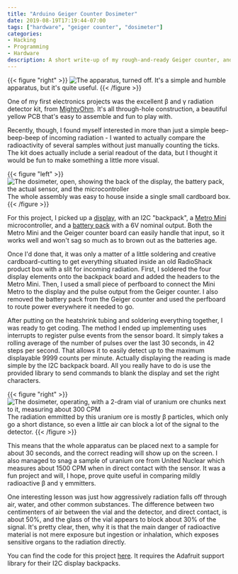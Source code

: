 ```yaml
---
title: "Arduino Geiger Counter Dosimeter"
date: 2019-08-19T17:19:44-07:00
tags: ["hardware", "geiger counter", "dosimeter"]
categories:
- Hacking
- Programming
- Hardware
description: A short write-up of my rough-and-ready Geiger counter, and lessons learned from building and testing it.
---
```


{{< figure "right" >}}
![The apparatus, turned off.](/images/geiger_counter/off_closed.jpg)
It's a simple and humble apparatus, but it's quite useful.
{{< /figure >}}

One of my first electronics projects was the excellent β and γ radiation detector kit,
from [MightyOhm](https://mightyohm.com/blog/products/geiger-counter/). It's all
through-hole construction, a beautiful yellow PCB that's easy to assemble and fun to play
with.

Recently, though, I found myself interested in more than just a simple beep-beep-beep
of incoming radiation - I wanted to actually compare the radioactivity of several samples
without just manually counting the ticks. The kit does actually include a serial readout
of the data, but I thought it would be fun to make something a little more visual.

{{< figure "left" >}}
![The dosimeter, open, showing the back of the display, the battery pack, the actual
sensor, and the microcontroller](/images/geiger_counter/off_open.jpg)
The whole assembly was easy to house inside a single small cardboard box.
{{< /figure >}}

For this project, I picked up a [display](https://www.adafruit.com/product/2159), with
an I2C "backpack", a [Metro Mini](https://www.adafruit.com/product/2590) microcontroller,
and a [battery pack](https://www.adafruit.com/product/830) with a 6V nominal output.
Both the Metro Mini and the Geiger counter board can easily handle that input, so it works
well and won't sag so much as to brown out as the batteries age.

Once I'd done that, it was only a matter of a little soldering and creative cardboard-cutting
to get everything situated inside an old RadioShack product box with a slit for incoming
radiation. First, I soldered the four display elements onto the backpack board and added
the headers to the Metro Mini. Then, I used a small piece of perfboard to connect the
Mini Metro to the display and the pulse output from the Geiger counter. I also removed the
battery pack from the Geiger counter and used the perfboard to route power everywhere it
needed to go.

After putting on the heatshrink tubing and soldering everything together, I was ready to
get coding. The method I ended up implementing uses interrupts to register pulse events
from the sensor board. It simply takes a rolling average of the number of
pulses over the last 30 seconds, in 42 steps per second. That allows it to easily detect
up to the maximum displayable 9999 counts per minute. Actually displaying the reading is
made simple by the I2C backpack board. All you really have to do is use the provided
library to send commands to blank the display and set the right characters.

{{< figure "right" >}}
![The dosimeter, operating, with a 2-dram vial of uranium ore chunks next to it, measuring
about 300 CPM](/images/geiger_counter/operating.jpg)
The radiation emmitted by this uranium ore is mostly β particles,
which only go a short distance, so even a little air can block a lot of the signal to
the detector.
{{< /figure >}}

This means that the whole apparatus can be placed next to a sample for about 30 seconds,
and the correct reading will show up on the screen. I also managed to snag a sample of
uranium ore from United Nuclear which measures about 1500 CPM when in direct contact with
the sensor. It was a fun project and will, I hope, prove quite useful in comparing mildly
radioactive β and γ emmitters. 

One interesting lesson was just how aggressively radiation falls off through air, water,
and other common substances. The difference between two centimenters of air between the
vial and the detector, and direct contact, is about 50%, and the glass of the vial appears
to block about 30% of the signal. It's pretty clear, then, why it is that the main danger
of radioactive material is not mere exposure but ingestion or inhalation, which exposes
sensitive organs to the radiation directly.

You can find the code for this project [here](/code/geiger_counter.ino). It requires
the Adafruit support library for their I2C display backpacks.

